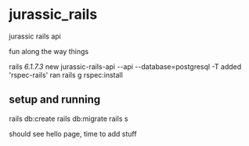 # jurassic_rails
jurassic rails api


fun along the way things

rails _6.1.7.3_ new jurassic-rails-api --api --database=postgresql -T
added 'rspec-rails'
ran rails g rspec:install

## setup and running
rails db:create
rails db:migrate
rails s

should see hello page, time to add stuff

